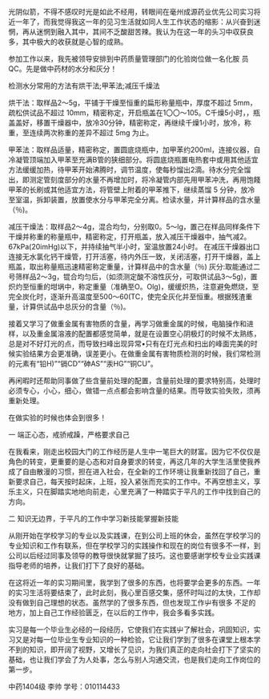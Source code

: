 光阴似箭，不得不感叹时光是如此不经用，转眼间在毫州成源药业优先公司实习将近一年了，而我觉得我这一年的见习生活就如同人生工作状态的缩影：从兴奋到迷惘，再从迷惘到融入其中，其间不乏酸甜苦辣。我认为在这一年的头习中収获良多，其中极大的收获就是心智的成熟。

参加工作以来，我先被领导安排到中药质量管理部门的化验岗位做一名化胺
员QC。先是做中药材的水分和灰分！

检测水分常用的方法有烘干法;甲苯法;减压千燥法

烘干法：取样品2〜5g，平铺于干燥至恒重的扁形称量瓶中，厚度不超过 5mm，疏松供试品不超过 10mm，精密称定，开启瓶盖在1〇〇〜105。C千燥5小时，，瓶盖盖好，移置干燥器中，放冷30分钟，精密称定，再继续千燥1小时，放冷，称重，至连续两次称重的差异不超过 5mg 为止。

甲苯法：取样品适量，精密称定，置圆底烧瓶中，加甲苯约200ml，连接仪器，自冷凝管顶端加入甲苯至充满B管的狭细部分。将圆底烧瓶置电热套中或用其他适宜方法缓缓加热，待甲苯开始沸腾时，调节温度，使每秒馏出2滴。待水分完全馏出，即测定管刻度部分的水量不再增加时，将冷凝管内部先用甲苯冲洗，再用饱餞甲苯的长刷或其他适宜方法，将管壁上附着的甲苯推下，继续蒸馏 5 分钟，放冷至室温，拆卸装置，放置使水分与甲苯完全分离。检读水量，并计算样品的含水量（％)。

减压干燥法：取样品2〜4g，混合均匀，分别取0。5〜lg，置己在样品同样条件下干燥并称重的称量瓶中，精密称定，打开瓶盖，放入减压干燥器中，抽气减2。67kPa(20imHg)以下，并持续抽气半小时，室温放置24小时。
在减压干燥器出口连接无水氯化钙干燥管，打开活塞，待内外压一致，关闭活塞，打开干燥器，盖上瓶盖，取出称量瓶迅速精密称定重量，计算样品中的含水量（％)
灰分:取能通过二号筛样品2〜3g，锟合均匀后，（如须测定酸不溶性灰分，可取供试品3〜5g)，置炽灼至恒重的坩埚中，称定重量（准确至O。Olg)，缓缓炽热，注意避免燃烧，至完全炭化时，逐渐升高温度至500〜60(TC，使完全灰化并至恒重。根据残渣重量，计算供试品中总灰分的含量（％)。

接着又学习了做重金属有害物质的含量，再学习做重金属的时候，电脑操作和进样，以及重金属溶液的配置都感觉简单，就是在设置空心阴极灯的时候不太熟练，总是对不好灯光的点，而导致扫峰出现异常•只有在灯光点和扫出的峰面完美的时候实验结果方会更准确，误差更小。在做重金属有害物质检测的时候，我们常检测的元素有“铅H)”“镉CD”“砷AS”“汞HG”“铜CU”。

再闲暇时还帮助同事做了些含量前处理的配置，含量前处理的要求特别高，处理时必须专心，小心，细心，做错一点点都会影响含量的结果。而导致实验失败，须再重新处理。

在做实验的时候也体会到很多！   

一 端正心态，戒骄戒躁，严格要求自己

在我看来，刚走出校园大门的工作经历是人生中一笔巨大的财富。因为它不仅仅是角色的转变，更重要的是心态和对自身要求的转变，再这几年的大学生活里使我养成了自由散漫的习惯，担在进入社会，在全新的工作环境让我重新找回了自己，重新要求自己，每天按时起床，上班，投入紧张而充实的工作中。不再空想主义，享乐主义，只在脚踏实地地向前走，心里充满了一种踏实于平凡的工作中找到自己的方向。

二 知识无边界，于平凡的工作中学习新技能掌握新技能

从刚开始在学校学习的专业以及实践课，在到公司上班的休会，虽然在学校学习的专业知识和工作有联系，但在学校学习的实践操作和现在的岗位有很多不一样，到公司以后经过同事及领导的教导很快就掌掘了技巧。这也要感谢学校专业业实践课指导老师的培养，让我们打下了良好的基础。

在这将近一年的实习期间里，我学到了很多的东西，也将要学会更多的东西。一年的实习生活将要结束了，此时此刻，我心里百感交集，感怀时叫过的太快，工作却没有做到自己理想的状态。虽然学的了很多东西，但也发现工作屮有很多
不足的地方，加上自己工作经验匮乏，在以后的工作中，我会多看多实践。

实习是每一个毕业生必经的一段经历，它使我们在实践屮了解社会，巩固知识，实习又是对每一位毕业生专业知识的一种检验，它让我们学到了很多在课堂上根本学不到的知识，即开阔了视野，又增长了见识，为我们真正的走向社会打下了坚实的基础，也让我们学会了为人处事，怎么与别人沟通交流，也是我们走向工作岗位的第一步。

中药1404级
李帅
学号：010114433